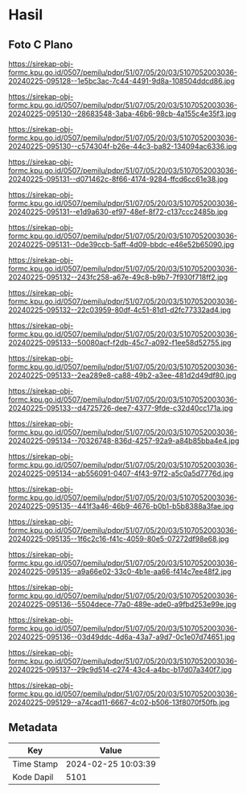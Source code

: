 # Hasil

## Foto C Plano

https://sirekap-obj-formc.kpu.go.id/0507/pemilu/pdpr/51/07/05/20/03/5107052003036-20240225-095128--1e5bc3ac-7c44-4491-9d8a-108504ddcd86.jpg

https://sirekap-obj-formc.kpu.go.id/0507/pemilu/pdpr/51/07/05/20/03/5107052003036-20240225-095130--28683548-3aba-46b6-98cb-4a155c4e35f3.jpg

https://sirekap-obj-formc.kpu.go.id/0507/pemilu/pdpr/51/07/05/20/03/5107052003036-20240225-095130--c574304f-b26e-44c3-ba82-134094ac6336.jpg

https://sirekap-obj-formc.kpu.go.id/0507/pemilu/pdpr/51/07/05/20/03/5107052003036-20240225-095131--d071462c-8f66-4174-9284-ffcd6cc61e38.jpg

https://sirekap-obj-formc.kpu.go.id/0507/pemilu/pdpr/51/07/05/20/03/5107052003036-20240225-095131--e1d9a630-ef97-48ef-8f72-c137ccc2485b.jpg

https://sirekap-obj-formc.kpu.go.id/0507/pemilu/pdpr/51/07/05/20/03/5107052003036-20240225-095131--0de39ccb-5aff-4d09-bbdc-e46e52b65090.jpg

https://sirekap-obj-formc.kpu.go.id/0507/pemilu/pdpr/51/07/05/20/03/5107052003036-20240225-095132--243fc258-a67e-49c8-b9b7-7f930f718ff2.jpg

https://sirekap-obj-formc.kpu.go.id/0507/pemilu/pdpr/51/07/05/20/03/5107052003036-20240225-095132--22c03959-80df-4c51-81d1-d2fc77332ad4.jpg

https://sirekap-obj-formc.kpu.go.id/0507/pemilu/pdpr/51/07/05/20/03/5107052003036-20240225-095133--50080acf-f2db-45c7-a092-f1ee58d52755.jpg

https://sirekap-obj-formc.kpu.go.id/0507/pemilu/pdpr/51/07/05/20/03/5107052003036-20240225-095133--2ea289e8-ca88-49b2-a3ee-481d2d49df80.jpg

https://sirekap-obj-formc.kpu.go.id/0507/pemilu/pdpr/51/07/05/20/03/5107052003036-20240225-095133--d4725726-dee7-4377-9fde-c32d40cc171a.jpg

https://sirekap-obj-formc.kpu.go.id/0507/pemilu/pdpr/51/07/05/20/03/5107052003036-20240225-095134--70326748-836d-4257-92a9-a84b85bba4e4.jpg

https://sirekap-obj-formc.kpu.go.id/0507/pemilu/pdpr/51/07/05/20/03/5107052003036-20240225-095134--ab556091-0407-4f43-97f2-a5c0a5d7776d.jpg

https://sirekap-obj-formc.kpu.go.id/0507/pemilu/pdpr/51/07/05/20/03/5107052003036-20240225-095135--441f3a46-46b9-4676-b0b1-b5b8388a3fae.jpg

https://sirekap-obj-formc.kpu.go.id/0507/pemilu/pdpr/51/07/05/20/03/5107052003036-20240225-095135--1f6c2c16-f41c-4059-80e5-07272df98e68.jpg

https://sirekap-obj-formc.kpu.go.id/0507/pemilu/pdpr/51/07/05/20/03/5107052003036-20240225-095135--a9a66e02-33c0-4b1e-aa66-f414c7ee48f2.jpg

https://sirekap-obj-formc.kpu.go.id/0507/pemilu/pdpr/51/07/05/20/03/5107052003036-20240225-095136--5504dece-77a0-489e-ade0-a9fbd253e99e.jpg

https://sirekap-obj-formc.kpu.go.id/0507/pemilu/pdpr/51/07/05/20/03/5107052003036-20240225-095136--03d49ddc-4d6a-43a7-a9d7-0c1e07d74651.jpg

https://sirekap-obj-formc.kpu.go.id/0507/pemilu/pdpr/51/07/05/20/03/5107052003036-20240225-095137--29c9d514-c274-43c4-a4bc-b17d07a340f7.jpg

https://sirekap-obj-formc.kpu.go.id/0507/pemilu/pdpr/51/07/05/20/03/5107052003036-20240225-095129--a74cad11-6667-4c02-b506-13f8070f50fb.jpg


## Metadata

| Key        | Value               |
| ---------- | ------------------- |
| Time Stamp | 2024-02-25 10:03:39 |
| Kode Dapil | 5101                |



